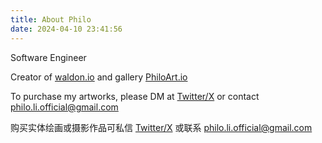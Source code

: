 ```yaml
---
title: About Philo
date: 2024-04-10 23:41:56
---
```

Software Engineer

Creator of [waldon.io](waldon.io) and gallery [PhiloArt.io](PhiloArt.io)

To purchase my artworks, please DM at [Twitter/X](x.com/philo2022) or contact philo.li.official@gmail.com

购买实体绘画或摄影作品可私信 [Twitter/X](x.com/philo2022) 或联系 philo.li.official@gmail.com